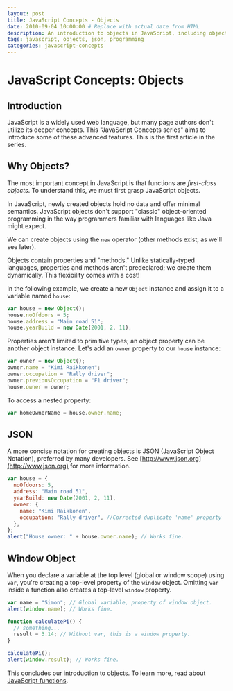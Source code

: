 ```yaml
---
layout: post
title: JavaScript Concepts - Objects
date: 2010-09-04 10:00:00 # Replace with actual date from HTML
description: An introduction to objects in JavaScript, including object creation, properties, JSON notation, and the window object.
tags: javascript, objects, json, programming
categories: javascript-concepts
---
```


# JavaScript Concepts: Objects

## Introduction

JavaScript is a widely used web language, but many page authors don't utilize its deeper concepts. This "JavaScript Concepts series" aims to introduce some of these advanced features. This is the first article in the series.

## Why Objects?

The most important concept in JavaScript is that functions are _first-class objects_. To understand this, we must first grasp JavaScript objects.

In JavaScript, newly created objects hold no data and offer minimal semantics. JavaScript objects don't support "classic" object-oriented programming in the way programmers familiar with languages like Java might expect.

We can create objects using the `new` operator (other methods exist, as we'll see later).

Objects contain properties and "methods." Unlike statically-typed languages, properties and methods aren't predeclared; we create them dynamically. This flexibility comes with a cost!

In the following example, we create a new `Object` instance and assign it to a variable named `house`:

```javascript
var house = new Object();
house.noOfdoors = 5;
house.address = "Main road 51";
house.yearBuild = new Date(2001, 2, 11);
```

Properties aren't limited to primitive types; an object property can be another object instance. Let's add an `owner` property to our `house` instance:

```javascript
var owner = new Object();
owner.name = "Kimi Raikkonen";
owner.occupation = "Rally driver";
owner.previousOccupation = "F1 driver";
house.owner = owner;
```

To access a nested property:

```javascript
var homeOwnerName = house.owner.name;
```

## JSON

A more concise notation for creating objects is JSON (JavaScript Object Notation), preferred by many developers. See [http://www.json.org](http://www.json.org) for more information.

```javascript
var house = {
  noOfdoors: 5,
  address: "Main road 51",
  yearBuild: new Date(2001, 2, 11),
  owner: {
    name: "Kimi Raikkonen",
    occupation: "Rally driver", //Corrected duplicate 'name' property
  },
};
alert("House owner: " + house.owner.name); // Works fine.
```

## Window Object

When you declare a variable at the top level (global or window scope) using `var`, you're creating a top-level property of the `window` object. Omitting `var` inside a function also creates a top-level `window` property.

```javascript
var name = "Simon"; // Global variable, property of window object.
alert(window.name); // Works fine.

function calculatePi() {
  // something...
  result = 3.14; // Without var, this is a window property.
}

calculatePi();
alert(window.result); // Works fine.
```

This concludes our introduction to objects. To learn more, read about [JavaScript functions](http://codingwithpassion.blogspot.com/2010/09/javascript-concepts-part-1-functions.html).
